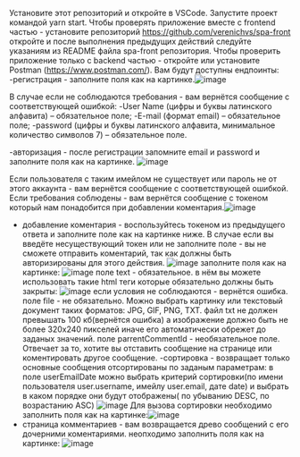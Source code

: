 Установите этот репозиторий и откройте в VSCode. Запустите проект командой yarn start. Чтобы проверять приложение вместе с frontend частью - установите репозиторий https://github.com/verenichvs/spa-front откройте и после выполнения предыдущих действий следуйте указаниям из README файла spa-front репозитория. Чтобы проверить приложение только с backend частью - откройте или установите Postman (https://www.postman.com/). 
Вам будут доступны ендпоинты:
-регистрация - заполните поля как на картинке.![image](https://github.com/verenichvs/spa-back/assets/115184978/714718a0-fc51-4740-af92-1ef134ca483c)

 В случае если не соблюдаются требования - вам вернётся сообщение с соответствующей ошибкой: 
    -User Name (цифры и буквы латинского алфавита) – обязательное поле;
    -E-mail (формат email) – обязательное поле;
    -password (цифры и буквы латинского алфавита, минимальное количество символов 7) – обязательное поле.

-авторизация -  после регистрации запомните email и password и заполните поля как на картинке. ![image](https://github.com/verenichvs/spa-back/assets/115184978/5ae61898-96d9-4d07-8b8c-d9ac8872871a)

Если пользователя с таким имейлом не существует или пароль не от этого аккаунта - вам вернётся сообщение с соответствующей ошибкой. Если требования соблюдены - вам вернётся сообщение с токеном который нам понадобится при добавлении коментария.![image](https://github.com/verenichvs/spa-back/assets/115184978/9e61a52d-3e4d-4d5a-8955-605934cdf883)
- добавление коментария - воспользуйтесь токеном из предыдущего ответа и заполните поле как на картинке ниже. В случае если вы введёте несуществующий токен или не заполните поле - вы не сможете отправить коментарий, так как должны быть авторизированы для этого действия.
![image](https://github.com/verenichvs/spa-back/assets/115184978/3065611f-1326-456f-8668-d40102ad8db2)
заполните поля как на картинке: ![image](https://github.com/verenichvs/spa-back/assets/115184978/d8c63db2-51c5-498c-88da-4bd82ee7415c)
    поле text - обязательное. в нём вы можете использовать такие html теги которые обязательно должны быть закрыты: ![image](https://github.com/verenichvs/spa-back/assets/115184978/305bc495-3c7e-411b-978b-0e80c17e7db6)
      если условия не соблюдаются - вернётся ошибка.
    поле file - не обязательно. Можно выбрать картинку или текстовый документ таких форматов: JPG, GIF, PNG, TXT. файл txt не должен превышать 100 кб(вернётся ошибка) а изображение должно быть не более 320х240 пикселей иначе       его автоматически обрежет до заданых значений.
    поле parrentCommentId - необязательное поле. Отвечает за то, хотите вы отставить сообщение на странице или коментировать другое сообщение.
-сортировка - возвращает только основные сообщения отсортированы по заданым параметрам: в поле userEmailDate можно выбрать критерий сортировки(по имени пользователя user.username, имейлу user.email, дате date) и выбрать в каком порядке они будут отображены( по убыванию DESC, по возрастанию ASC)  ![image](https://github.com/verenichvs/spa-back/assets/115184978/b7bb1f60-863f-4c84-bac1-19b406ff3e19)
Для вызова сортировки  необходимо заполнить поля как на картинке:![image](https://github.com/verenichvs/spa-back/assets/115184978/f806b17d-5483-4332-b579-9eb57108b30f)
- страница комментариев - вам возвращается древо сообщений с его дочерними коментариями. неопходимо заполнить поля как на картинке: ![image](https://github.com/verenichvs/spa-back/assets/115184978/9ed9fe70-f743-48e4-a099-67e336c20fb2)








